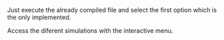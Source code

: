 
Just execute the already compiled file and select the first option which is the only implemented.

Access the diferent simulations with the interactive menu.
